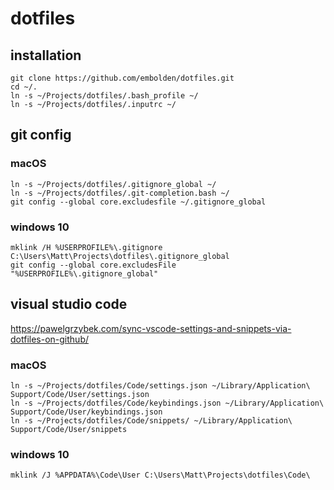 # dotfiles

## installation
`git clone https://github.com/embolden/dotfiles.git`  
`cd ~/.`  
`ln -s ~/Projects/dotfiles/.bash_profile ~/`  
`ln -s ~/Projects/dotfiles/.inputrc ~/`  

## git config

### macOS
`ln -s ~/Projects/dotfiles/.gitignore_global ~/`  
`ln -s ~/Projects/dotfiles/.git-completion.bash ~/`  
`git config --global core.excludesfile ~/.gitignore_global`  

### windows 10
`mklink /H %USERPROFILE%\.gitignore C:\Users\Matt\Projects\dotfiles\.gitignore_global`  
`git config --global core.excludesFile "%USERPROFILE%\.gitignore_global"`  

## visual studio code
https://pawelgrzybek.com/sync-vscode-settings-and-snippets-via-dotfiles-on-github/  

### macOS
`ln -s ~/Projects/dotfiles/Code/settings.json ~/Library/Application\ Support/Code/User/settings.json`  
`ln -s ~/Projects/dotfiles/Code/keybindings.json ~/Library/Application\ Support/Code/User/keybindings.json`  
`ln -s ~/Projects/dotfiles/Code/snippets/ ~/Library/Application\ Support/Code/User/snippets`  

### windows 10
`mklink /J %APPDATA%\Code\User C:\Users\Matt\Projects\dotfiles\Code\`  
